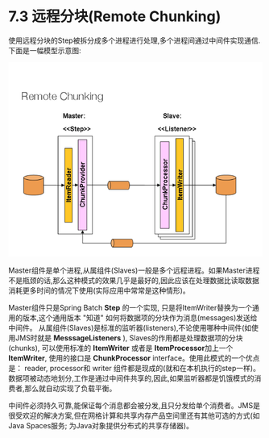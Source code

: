 # 7.3 远程分块(Remote Chunking)

使用远程分块的Step被拆分成多个进程进行处理,多个进程间通过中间件实现通信. 下面是一幅模型示意图:

![remote-chunking](./remote-chunking.png)


Master组件是单个进程,从属组件(Slaves)一般是多个远程进程。如果Master进程不是瓶颈的话,那么这种模式的效果几乎是最好的,因此应该在处理数据比读取数据消耗更多时间的情况下使用(实际应用中常常是这种情形)。

Master组件只是Spring Batch **Step** 的一个实现, 只是将ItemWriter替换为一个通用的版本,这个通用版本 "知道" 如何将数据项的分块作为消息(messages)发送给中间件。 从属组件(Slaves)是标准的监听器(listeners),不论使用哪种中间件(如使用JMS时就是  **MesssageListeners** ), Slaves的作用都是处理数据项的分块(chunks), 可以使用标准的 **ItemWriter** 或者是 **ItemProcessor**加上一个 **ItemWriter**, 使用的接口是 **ChunkProcessor** interface。使用此模式的一个优点是： reader, processor和 writer 组件都是现成的(就和在本机执行的step一样)。数据项被动态地划分,工作是通过中间件共享的,因此,如果监听器都是饥饿模式的消费者,那么就自动实现了负载平衡。

中间件必须持久可靠,能保证每个消息都会被分发,且只分发给单个消费者。JMS是很受欢迎的解决方案,但在网格计算和共享内存产品空间里还有其他可选的方式(如 Java Spaces服务; 为Java对象提供分布式的共享存储器)。


